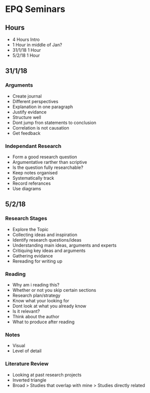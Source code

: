# EPQ Seminars
## Hours
* 4 Hours Intro
* 1 Hour in middle of Jan?
* 31/1/18 1 Hour
* 5/2/18 1 Hour
## 31/1/18
### Arguments
* Create journal
* Different perspectives
* Explanation in one paragraph
* Justify evidance
* Structure well
* Dont jump fron statements to conclusion
* Correlation is not causation
* Get feedback
### Independant Research
* Form a good research question
* Argumentative rarther than scriptive
* Is the question fully researchable?
* Keep notes organised
* Systematically track
* Record referances
* Use diagrams
## 5/2/18
### Research Stages
* Explore the Topic
* Collecting ideas and inspiration
* Identify research questions/ideas
* Understanding main ideas, arguments and experts
* Critiquing key ideas and arguments
* Gathering evidance
* Rereading for writing up
### Reading
* Why am i reading this?
* Whether or not you skip certain sections
* Research plan/strategy
* Know what your looking for
* Dont look at what you already know
* Is it relevant?
* Think about the author
* What to produce after reading
### Notes
* Visual
* Level of detail
### Literature Review
* Looking at past research projects
* Inverted triangle
* Broad > Studies that overlap with mine > Studies directly related
